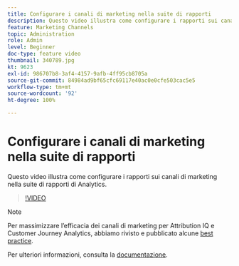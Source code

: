 ```yaml
---
title: Configurare i canali di marketing nella suite di rapporti
description: Questo video illustra come configurare i rapporti sui canali di marketing nella suite di rapporti di Analytics.
feature: Marketing Channels
topic: Administration
role: Admin
level: Beginner
doc-type: feature video
thumbnail: 340789.jpg
kt: 9623
exl-id: 986707b8-3af4-4157-9afb-4ff95cb8705a
source-git-commit: 84984ad9bf65cfc69117e40ac0e0cfe503cac5e5
workflow-type: tm+mt
source-wordcount: '92'
ht-degree: 100%

---
```


# Configurare i canali di marketing nella suite di rapporti

Questo video illustra come configurare i rapporti sui canali di marketing nella suite di rapporti di Analytics.

>[!VIDEO](https://video.tv.adobe.com/v/340789/?quality=12&learn=on)

>[!NOTE]
>
>Per massimizzare l’efficacia dei canali di marketing per Attribution IQ e Customer Journey Analytics, abbiamo rivisto e pubblicato alcune [best practice](https://experienceleague.adobe.com/docs/analytics/components/marketing-channels/mchannel-best-practices.html?lang=it).

Per ulteriori informazioni, consulta la [documentazione](https://experienceleague.adobe.com/docs/analytics/components/marketing-channels/c-getting-started-mchannel.html?lang=it).
